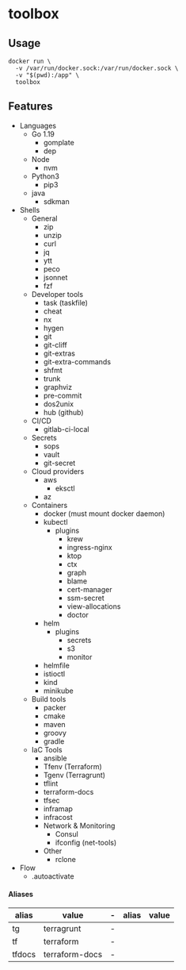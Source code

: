 # toolbox

## Usage

```shell
docker run \
  -v /var/run/docker.sock:/var/run/docker.sock \
  -v "$(pwd):/app" \
  toolbox
```

## Features

* Languages
    * Go 1.19
        * gomplate
        * dep
    * Node
        * nvm
    * Python3
        * pip3
    * java
        * sdkman
* Shells
    * General
        * zip
        * unzip
        * curl
        * jq
        * ytt
        * peco
        * jsonnet
        * fzf
    * Developer tools
        * task (taskfile)
        * cheat
        * nx
        * hygen
        * git
        * git-cliff
        * git-extras
        * git-extra-commands
        * shfmt
        * trunk
        * graphviz
        * pre-commit
        * dos2unix
        * hub (github)
    * CI/CD
        * gitlab-ci-local
    * Secrets
        * sops
        * vault
        * git-secret
    * Cloud providers
        * aws
            * eksctl
        * az
    * Containers
        * docker (must mount docker daemon)
        * kubectl
            * plugins
                * krew
                * ingress-nginx
                * ktop
                * ctx
                * graph
                * blame
                * cert-manager
                * ssm-secret
                * view-allocations
                * doctor
        * helm
            * plugins
                * secrets
                * s3
                * monitor
        * helmfile
        * istioctl
        * kind
        * minikube
  * Build tools
      * packer
      * cmake
      * maven
      * groovy
      * gradle
  * IaC Tools
      * ansible
      * Tfenv (Terraform)
      * Tgenv (Terragrunt)
      * tflint
      * terraform-docs
      * tfsec
      * inframap
      * infracost
    * Network & Monitoring
        * Consul
        * ifconfig (net-tools)
    * Other
        * rclone
* Flow
    * .autoactivate

#### Aliases

| alias  | value          | -   | alias | value |
|--------|----------------|-----|-------|-------|
| tg     | terragrunt     | -   |       |       |
| tf     | terraform      | -   |       |       |
| tfdocs | terraform-docs | -   |       |       |

